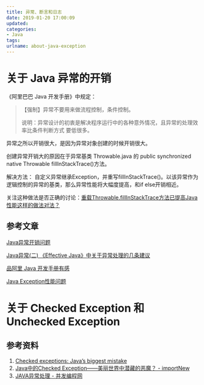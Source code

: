 ```yaml
---
title: 异常、断言和日志
date: 2019-01-20 17:00:09
updated:
categories:
- Java
tags:
urlname: about-java-exception
---
```




<!-- more -->

# 关于 Java 异常的开销

《阿里巴巴 Java 开发手册》中规定：

> 【强制】异常不要用来做流程控制，条件控制。
>
> 说明：异常设计的初衷是解决程序运行中的各种意外情况，且异常的处理效率比条件判断方式
> 要低很多。

异常之所以开销很大，是因为异常对象创建的时候开销很大。

创建异常开销大的原因在于异常基类 Throwable.java 的 public synchronized native Throwable fillInStackTrace()方法。

解决方法：
自定义异常继承Exception，并重写fillInStackTrace()。以该异常作为逻辑控制的异常的基类，那么异常性能将大幅度提高，和if else开销相近。

关注这种做法是否正确的讨论：[重载Throwable.fillInStackTrace方法已提高Java性能这样的做法对法？](https://www.zhihu.com/question/21405047)

## 参考文章

[Java异常开销问题](http://climbran.github.io/2015/07/29/java-exception-performance/)

[Java异常(二) 《Effective Java》中关于异常处理的几条建议](http://wangkuiwu.github.io/2012/04/15/exception/)

[品阿里 Java 开发手册有感](http://ifeve.com/%E5%93%81%E9%98%BF%E9%87%8C-java-%E5%BC%80%E5%8F%91%E6%89%8B%E5%86%8C%E6%9C%89%E6%84%9F/)

[Java Exception性能问题](http://www.blogjava.net/stone2083/archive/2010/07/09/325649.html)



# 关于 Checked Exception 和 Unchecked Exception



## 参考资料

1. [Checked exceptions: Java’s biggest mistake](http://literatejava.com/exceptions/checked-exceptions-javas-biggest-mistake/)
2. [Java中的Checked Exception——美丽世界中潜藏的恶魔？ - importNew](http://www.importnew.com/21117.html)
3. [JAVA异常处理 - 并发编程网](http://ifeve.com/java-exception/)